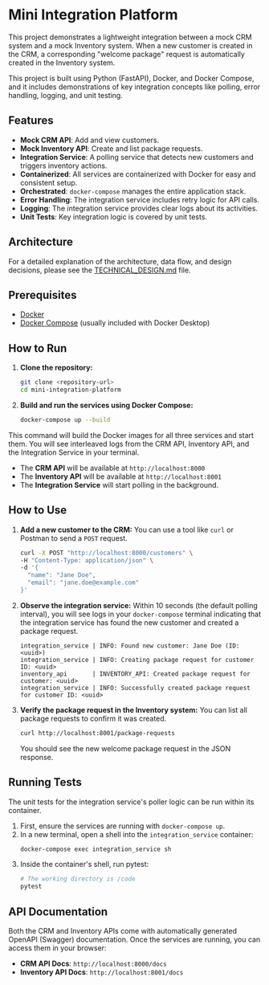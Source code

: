# Mini Integration Platform

This project demonstrates a lightweight integration between a mock CRM system and a mock Inventory system. When a new customer is created in the CRM, a corresponding "welcome package" request is automatically created in the Inventory system.

This project is built using Python (FastAPI), Docker, and Docker Compose, and it includes demonstrations of key integration concepts like polling, error handling, logging, and unit testing.

## Features

- **Mock CRM API**: Add and view customers.
- **Mock Inventory API**: Create and list package requests.
- **Integration Service**: A polling service that detects new customers and triggers inventory actions.
- **Containerized**: All services are containerized with Docker for easy and consistent setup.
- **Orchestrated**: `docker-compose` manages the entire application stack.
- **Error Handling**: The integration service includes retry logic for API calls.
- **Logging**: The integration service provides clear logs about its activities.
- **Unit Tests**: Key integration logic is covered by unit tests.

## Architecture

For a detailed explanation of the architecture, data flow, and design decisions, please see the [TECHNICAL_DESIGN.md](./TECHNICAL_DESIGN.md) file.

## Prerequisites

- [Docker](https://www.docker.com/get-started)
- [Docker Compose](https://docs.docker.com/compose/install/) (usually included with Docker Desktop)

## How to Run

1.  **Clone the repository:**
    ```sh
    git clone <repository-url>
    cd mini-integration-platform
    ```

2.  **Build and run the services using Docker Compose:**
    ```sh
    docker-compose up --build
    ```

This command will build the Docker images for all three services and start them. You will see interleaved logs from the CRM API, Inventory API, and the Integration Service in your terminal.

- The **CRM API** will be available at `http://localhost:8000`
- The **Inventory API** will be available at `http://localhost:8001`
- The **Integration Service** will start polling in the background.

## How to Use

1.  **Add a new customer to the CRM:**
    You can use a tool like `curl` or Postman to send a `POST` request.

    ```sh
    curl -X POST "http://localhost:8000/customers" \
    -H "Content-Type: application/json" \
    -d '{
      "name": "Jane Doe",
      "email": "jane.doe@example.com"
    }'
    ```

2.  **Observe the integration service:**
    Within 10 seconds (the default polling interval), you will see logs in your `docker-compose` terminal indicating that the integration service has found the new customer and created a package request.

    ```
    integration_service | INFO: Found new customer: Jane Doe (ID: <uuid>)
    integration_service | INFO: Creating package request for customer ID: <uuid>
    inventory_api       | INVENTORY_API: Created package request for customer: <uuid>
    integration_service | INFO: Successfully created package request for customer ID: <uuid>
    ```

3.  **Verify the package request in the Inventory system:**
    You can list all package requests to confirm it was created.

    ```sh
    curl http://localhost:8001/package-requests
    ```
    You should see the new welcome package request in the JSON response.

## Running Tests

The unit tests for the integration service's poller logic can be run within its container.

1.  First, ensure the services are running with `docker-compose up`.
2.  In a new terminal, open a shell into the `integration_service` container:
    ```sh
    docker-compose exec integration_service sh
    ```
3.  Inside the container's shell, run pytest:
    ```sh
    # The working directory is /code
    pytest
    ```

## API Documentation

Both the CRM and Inventory APIs come with automatically generated OpenAPI (Swagger) documentation. Once the services are running, you can access them in your browser:

- **CRM API Docs**: `http://localhost:8000/docs`
- **Inventory API Docs**: `http://localhost:8001/docs`
